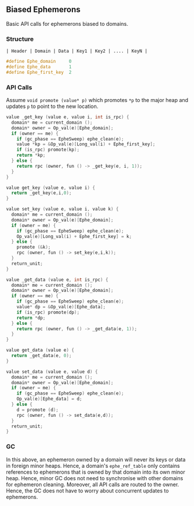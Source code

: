 ## Biased Ephemerons

Basic API calls for ephemerons biased to domains.

### Structure

    | Header | Domain | Data | Key1 | Key2 | .... | KeyN |

```c
#define Ephe_domain     0
#define Ephe_data       1
#define Ephe_first_key  2
```

### API Calls

Assume `void promote (value* p)` which promotes `*p` to the major heap and
updates `p` to point to the new location.

```c
value _get_key (value e, value i, int is_rpc) {
  domain* me = current_domain ();
  domain* owner = Op_val(e)[Ephe_domain];
  if (owner == me) {
    if (gc_phase == EpheSweep) ephe_clean(e);
    value *kp = &Op_val(e)[Long_val(i) + Ephe_first_key];
    if (is_rpc) promote(kp);
    return *kp;
  } else {
    return rpc (owner, fun () -> _get_key(e, i, 1));
  }
}

value get_key (value e, value i) {
  return _get_key(e,i,0);
}

value set_key (value e, value i, value k) {
  domain* me = current_domain ();
  domain* owner = Op_val(e)[Ephe_domain];
  if (owner = me) {
    if (gc_phase == EpheSweep) ephe_clean(e);
    Op_val(e)[Long_val(i) + Ephe_first_key] = k;
  } else {
    promote (&k);
    rpc (owner, fun () -> set_key(e,i,k));
  }
  return_unit;
}

value _get_data (value e, int is_rpc) {
  domain* me = current_domain ();
  domain* owner = Op_val(e)[Ephe_domain];
  if (owner == me) {
    if (gc_phase == EpheSweep) ephe_clean(e);
    value* dp = &Op_val(e)[Ephe_data];
    if (is_rpc) promote(dp);
    return *dp;
  } else {
    return rpc (owner, fun () -> _get_data(e, 1));
  }
}

value get_data (value e) {
  return _get_data(e, 0);
}

value set_data (value e, value d) {
  domain* me = current_domain ();
  domain* owner = Op_val(e)[Ephe_domain];
  if (owner = me) {
    if (gc_phase == EpheSweep) ephe_clean(e);
    Op_val(e)[Ephe_data] = d;
  } else {
    d = promote (d);
    rpc (owner, fun () -> set_data(e,d));
  }
  return_unit;
}
```

### GC

In this above, an ephemeron owned by a domain will never its keys or data in
foreign minor heaps. Hence, a domain's `ephe_ref_table` only contains references
to ephemerons that is owned by that domain into its own minor heap. Hence, minor
GC does not need to synchronise with other domains for ephemeron cleaning.
Moreover, all API calls are routed to the owner. Hence, the GC does not have to
worry about concurrent updates to ephemerons.
